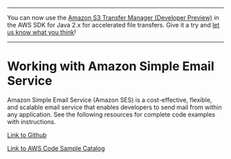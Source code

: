 --------

You can now use the [Amazon S3 Transfer Manager \(Developer Preview\)](https://bit.ly/2WQebiP) in the AWS SDK for Java 2\.x for accelerated file transfers\. Give it a try and [let us know what you think](https://bit.ly/3zT1YYM)\!

--------

# Working with Amazon Simple Email Service<a name="examples-ses"></a>

 Amazon Simple Email Service \(Amazon SES\) is a cost\-effective, flexible, and scalable email service that enables developers to send mail from within any application\. See the following resources for complete code examples with instructions\.

 [Link to Github](https://github.com/awsdocs/aws-doc-sdk-examples/tree/master/javav2/example_code/ses) 

 [Link to AWS Code Sample Catalog](http://docs.aws.amazon.com/code-samples/latest/catalog/code-catalog-javav2-example_code-ses.html) 